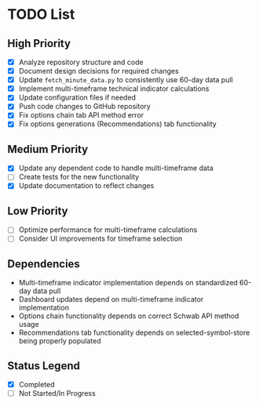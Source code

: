 # TODO List

## High Priority
- [x] Analyze repository structure and code
- [x] Document design decisions for required changes
- [x] Update `fetch_minute_data.py` to consistently use 60-day data pull
- [x] Implement multi-timeframe technical indicator calculations
- [x] Update configuration files if needed
- [x] Push code changes to GitHub repository
- [x] Fix options chain tab API method error
- [x] Fix options generations (Recommendations) tab functionality

## Medium Priority
- [x] Update any dependent code to handle multi-timeframe data
- [ ] Create tests for the new functionality
- [x] Update documentation to reflect changes

## Low Priority
- [ ] Optimize performance for multi-timeframe calculations
- [ ] Consider UI improvements for timeframe selection

## Dependencies
- Multi-timeframe indicator implementation depends on standardized 60-day data pull
- Dashboard updates depend on multi-timeframe indicator implementation
- Options chain functionality depends on correct Schwab API method usage
- Recommendations tab functionality depends on selected-symbol-store being properly populated

## Status Legend
- [x] Completed
- [ ] Not Started/In Progress
